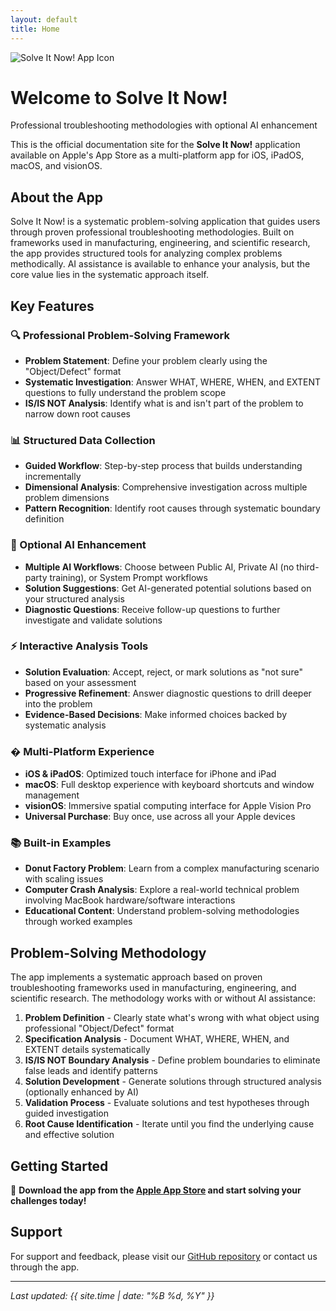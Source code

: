 ```yaml
---
layout: default
title: Home
---
```


<div class="hero-section">
  <div class="hero-content">
    <img src="{{ '/assets/noproblemo-icon-1024x1024.png' | relative_url }}" alt="Solve It Now! App Icon" class="hero-icon">
    <h1>Welcome to Solve It Now!</h1>
    <p class="hero-description">Professional troubleshooting methodologies with optional AI enhancement</p>
  </div>
</div>

This is the official documentation site for the **Solve It Now!** application available on Apple's App Store as a multi-platform app for iOS, iPadOS, macOS, and visionOS.

## About the App

Solve It Now! is a systematic problem-solving application that guides users through proven professional troubleshooting methodologies. Built on frameworks used in manufacturing, engineering, and scientific research, the app provides structured tools for analyzing complex problems methodically. AI assistance is available to enhance your analysis, but the core value lies in the systematic approach itself.

## Key Features

<div class="feature-grid">
  <div class="feature-card">
    <h3>🔍 Professional Problem-Solving Framework</h3>
    <ul>
      <li><strong>Problem Statement</strong>: Define your problem clearly using the "Object/Defect" format</li>
      <li><strong>Systematic Investigation</strong>: Answer WHAT, WHERE, WHEN, and EXTENT questions to fully understand the problem scope</li>
      <li><strong>IS/IS NOT Analysis</strong>: Identify what is and isn't part of the problem to narrow down root causes</li>
    </ul>
  </div>

  <div class="feature-card">
    <h3>📊 Structured Data Collection</h3>
    <ul>
      <li><strong>Guided Workflow</strong>: Step-by-step process that builds understanding incrementally</li>
      <li><strong>Dimensional Analysis</strong>: Comprehensive investigation across multiple problem dimensions</li>
      <li><strong>Pattern Recognition</strong>: Identify root causes through systematic boundary definition</li>
    </ul>
  </div>

  <div class="feature-card">
    <h3>🤖 Optional AI Enhancement</h3>
    <ul>
      <li><strong>Multiple AI Workflows</strong>: Choose between Public AI, Private AI (no third-party training), or System Prompt workflows</li>
      <li><strong>Solution Suggestions</strong>: Get AI-generated potential solutions based on your structured analysis</li>
      <li><strong>Diagnostic Questions</strong>: Receive follow-up questions to further investigate and validate solutions</li>
    </ul>
  </div>

  <div class="feature-card">
    <h3>⚡ Interactive Analysis Tools</h3>
    <ul>
      <li><strong>Solution Evaluation</strong>: Accept, reject, or mark solutions as "not sure" based on your assessment</li>
      <li><strong>Progressive Refinement</strong>: Answer diagnostic questions to drill deeper into the problem</li>
      <li><strong>Evidence-Based Decisions</strong>: Make informed choices backed by systematic analysis</li>
    </ul>
  </div>

  <div class="feature-card">
    <h3>� Multi-Platform Experience</h3>
    <ul>
      <li><strong>iOS & iPadOS</strong>: Optimized touch interface for iPhone and iPad</li>
      <li><strong>macOS</strong>: Full desktop experience with keyboard shortcuts and window management</li>
      <li><strong>visionOS</strong>: Immersive spatial computing interface for Apple Vision Pro</li>
      <li><strong>Universal Purchase</strong>: Buy once, use across all your Apple devices</li>
    </ul>
  </div>

  <div class="feature-card">
    <h3>📚 Built-in Examples</h3>
    <ul>
      <li><strong>Donut Factory Problem</strong>: Learn from a complex manufacturing scenario with scaling issues</li>
      <li><strong>Computer Crash Analysis</strong>: Explore a real-world technical problem involving MacBook hardware/software interactions</li>
      <li><strong>Educational Content</strong>: Understand problem-solving methodologies through worked examples</li>
    </ul>
  </div>
</div>

## Problem-Solving Methodology

The app implements a systematic approach based on proven troubleshooting frameworks used in manufacturing, engineering, and scientific research. The methodology works with or without AI assistance:

1. **Problem Definition** - Clearly state what's wrong with what object using professional "Object/Defect" format
2. **Specification Analysis** - Document WHAT, WHERE, WHEN, and EXTENT details systematically
3. **IS/IS NOT Boundary Analysis** - Define problem boundaries to eliminate false leads and identify patterns
4. **Solution Development** - Generate solutions through structured analysis (optionally enhanced by AI)
5. **Validation Process** - Evaluate solutions and test hypotheses through guided investigation
6. **Root Cause Identification** - Iterate until you find the underlying cause and effective solution

## Getting Started

<div class="getting-started">
  <p>📱 <strong>Download the app from the <a href="https://apps.apple.com/app/solve-it-now">Apple App Store</a> and start solving your challenges today!</strong></p>
</div>

## Support

For support and feedback, please visit our [GitHub repository](https://github.com/faisalmemon/solve-it-now) or contact us through the app.

---

*Last updated: {{ site.time | date: "%B %d, %Y" }}*
